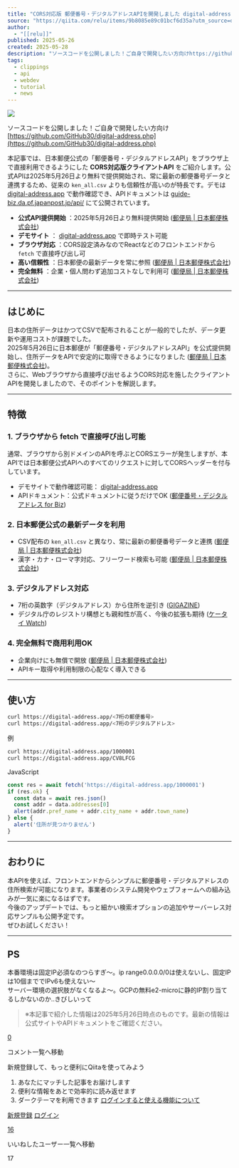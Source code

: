 ```yaml
---
title: "CORS対応版 郵便番号・デジタルアドレスAPIを開発しました digital-address.app ゆうID不要"
source: "https://qiita.com/relu/items/9b8085e89c01bcf6d35a?utm_source=dlvr.it&utm_medium=twitter"
author:
  - "[[relu]]"
published: 2025-05-26
created: 2025-05-28
description: "ソースコードを公開しました！ご自身で開発したい方向けhttps://github.com/GitHub30/digital-address.php本記事では、日本郵便公式の「郵便番号・デジタル…"
tags:
  - clippings
  - api
  - webdev
  - tutorial
  - news
---
```

![](https://relay-dsp.ad-m.asia/dmp/sync/bizmatrix?pid=c3ed207b574cf11376&d=x18o8hduaj&uid=)

ソースコードを公開しました！ご自身で開発したい方向け  
[https://github.com/GitHub30/digital-address.php](https://github.com/GitHub30/digital-address.php)

本記事では、日本郵便公式の「郵便番号・デジタルアドレスAPI」をブラウザ上で直接利用できるようにした **CORS対応版クライアントAPI** をご紹介します。公式APIは2025年5月26日より無料で提供開始され、常に最新の郵便番号データと連携するため、従来の `ken_all.csv` よりも信頼性が高いのが特長です。デモは [digital-address.app](https://digital-address.app/) で動作確認でき、APIドキュメントは [guide-biz.da.pf.japanpost.jp/api/](https://guide-biz.da.pf.japanpost.jp/api/) にて公開されています。

- **公式API提供開始** ：2025年5月26日より無料提供開始 ([郵便局 | 日本郵便株式会社](https://www.post.japanpost.jp/notification/pressrelease/2025/00_honsha/0526_02_01.pdf?utm_source=chatgpt.com "[PDF] 日本郵便公式「郵便番号・デジタルアドレス API」の提供を開始 ..."))
- **デモサイト** ： [digital-address.app](https://digital-address.app/) で即時テスト可能
- **ブラウザ対応** ：CORS設定済みなのでReactなどのフロントエンドから `fetch` で直接呼び出し可
- **高い信頼性** ：日本郵便の最新データを常に参照 ([郵便局 | 日本郵便株式会社](https://www.post.japanpost.jp/notification/pressrelease/2025/00_honsha/0526_02_01.pdf?utm_source=chatgpt.com "[PDF] 日本郵便公式「郵便番号・デジタルアドレス API」の提供を開始 ..."))
- **完全無料** ：企業・個人問わず追加コストなしで利用可 ([郵便局 | 日本郵便株式会社](https://www.post.japanpost.jp/notification/pressrelease/2025/00_honsha/0526_02.html?utm_source=chatgpt.com "日本郵便公式「郵便番号・デジタルアドレスAPI」の提供を開始 ..."))

---

## はじめに

日本の住所データはかつてCSVで配布されることが一般的でしたが、データ更新や運用コストが課題でした。  
2025年5月26日に日本郵便が「郵便番号・デジタルアドレスAPI」を公式提供開始し、住所データをAPIで安定的に取得できるようになりました ([郵便局 | 日本郵便株式会社](https://www.post.japanpost.jp/notification/pressrelease/2025/00_honsha/0526_02_01.pdf?utm_source=chatgpt.com "[PDF] 日本郵便公式「郵便番号・デジタルアドレス API」の提供を開始 ..."))。  
さらに、Webブラウザから直接呼び出せるようCORS対応を施したクライアントAPIを開発しましたので、そのポイントを解説します。

---

## 特徴

### 1\. ブラウザから fetch で直接呼び出し可能

通常、ブラウザから別ドメインのAPIを呼ぶとCORSエラーが発生しますが、本APIでは日本郵便公式APIへのすべてのリクエストに対してCORSヘッダーを付与しています。

- デモサイトで動作確認可能： [digital-address.app](https://digital-address.app/)
- APIドキュメント：公式ドキュメントに従うだけでOK ([郵便番号・デジタルアドレス for Biz](https://guide-biz.da.pf.japanpost.jp/api/?utm_source=chatgpt.com "郵便番号・デジタルアドレスAPI"))

### 2\. 日本郵便公式の最新データを利用

- CSV配布の `ken_all.csv` と異なり、常に最新の郵便番号データと連携 ([郵便局 | 日本郵便株式会社](https://www.post.japanpost.jp/notification/pressrelease/2025/00_honsha/0526_02_01.pdf?utm_source=chatgpt.com "[PDF] 日本郵便公式「郵便番号・デジタルアドレス API」の提供を開始 ..."))
- 漢字・カナ・ローマ字対応、フリーワード検索も可能 ([郵便局 | 日本郵便株式会社](https://www.post.japanpost.jp/notification/pressrelease/2025/00_honsha/0526_02_01.pdf?utm_source=chatgpt.com "[PDF] 日本郵便公式「郵便番号・デジタルアドレス API」の提供を開始 ..."))

### 3\. デジタルアドレス対応

- 7桁の英数字（デジタルアドレス）から住所を逆引き ([GIGAZINE](https://gigazine.net/news/20250526-japanpost-digital-address/?utm_source=chatgpt.com "日本郵便が住所を英数字7桁で表して送り状作成を簡略 ... - GIGAZINE"))
- デジタル庁のレジストリ構想とも親和性が高く、今後の拡張も期待 ([ケータイ Watch](https://k-tai.watch.impress.co.jp/docs/news/2017171.html?utm_source=chatgpt.com "英数字7桁で伝えられる「デジタルアドレス」の提供を開始 公式API ..."))

### 4\. 完全無料で商用利用OK

- 企業向けにも無償で開放 ([郵便局 | 日本郵便株式会社](https://www.post.japanpost.jp/notification/pressrelease/2025/00_honsha/0526_02.html?utm_source=chatgpt.com "日本郵便公式「郵便番号・デジタルアドレスAPI」の提供を開始 ..."))
- APIキー取得や利用制限の心配なく導入できる

---

## 使い方

```bash
curl https://digital-address.app/<7桁の郵便番号>
curl https://digital-address.app/<7桁のデジタルアドレス>
```

例

```bash
curl https://digital-address.app/1000001
curl https://digital-address.app/CV8LFCG
```

JavaScript

```js
const res = await fetch('https://digital-address.app/1000001')
if (res.ok) {
  const data = await res.json()
  const addr = data.addresses[0]
  alert(addr.pref_name + addr.city_name + addr.town_name)
} else {
  alert('住所が見つかりません')
}
```

---

## おわりに

本APIを使えば、フロントエンドからシンプルに郵便番号・デジタルアドレスの住所検索が可能になります。事業者のシステム開発やウェブフォームへの組み込みが一気に楽になるはずです。  
今後のアップデートでは、もっと細かい検索オプションの追加やサーバーレス対応サンプルも公開予定です。  
ぜひお試しください！

---

## PS

本番環境は固定IP必須なのつらすぎ～。ip range0.0.0.0/0は使えないし、固定IPは10個まででIPv6も使えない～  
サーバー環境の選択肢がなくなるよ～。GCPの無料e2-microに静的IP割り当てるしかないのか..きびしいって

> ※本記事で紹介した情報は2025年5月26日時点のものです。最新の情報は公式サイトやAPIドキュメントをご確認ください。

[0](https://qiita.com/relu/items/?utm_source=dlvr.it&utm_medium=twitter#comments)

コメント一覧へ移動

新規登録して、もっと便利にQiitaを使ってみよう

1. あなたにマッチした記事をお届けします
2. 便利な情報をあとで効率的に読み返せます
3. ダークテーマを利用できます
[ログインすると使える機能について](https://help.qiita.com/ja/articles/qiita-login-user)

[新規登録](https://qiita.com/signup?callback_action=login_or_signup&redirect_to=%2Frelu%2Fitems%2F9b8085e89c01bcf6d35a%3Futm_source%3Ddlvr.it%26utm_medium%3Dtwitter&realm=qiita) [ログイン](https://qiita.com/login?callback_action=login_or_signup&redirect_to=%2Frelu%2Fitems%2F9b8085e89c01bcf6d35a%3Futm_source%3Ddlvr.it%26utm_medium%3Dtwitter&realm=qiita)

[16](https://qiita.com/relu/items/9b8085e89c01bcf6d35a/likers)

いいねしたユーザー一覧へ移動

17